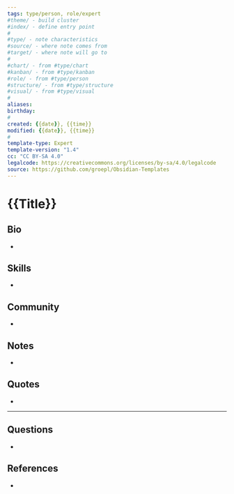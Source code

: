 ```yaml
---
tags: type/person, role/expert
#theme/ - build cluster 
#index/ - define entry point
#
#type/ - note characteristics
#source/ - where note comes from
#target/ - where note will go to
#
#chart/ - from #type/chart 
#kanban/ - from #type/kanban
#role/ - from #type/person
#structure/ - from #type/structure
#visual/ - from #type/visual
#
aliases: 
birthday:
#
created: {{date}}, {{time}}
modified: {{date}}, {{time}}
#
template-type: Expert
template-version: "1.4"
cc: "CC BY-SA 4.0"
legalcode: https://creativecommons.org/licenses/by-sa/4.0/legalcode
source: https://github.com/groepl/Obsidian-Templates
---
```


# {{Title}}

## Bio
<!-- Short biography of the EXPERT -->
- 

## Skills
- 

## Community
<!-- Only most important I‘ve read -->
- 


## Notes
<!-- The main content of my thoughts really -->
- 


## Quotes
<!-- Notable quotes with reference to their page or location -->
- 

---
## Questions
<!-- What remains for you to consider? -->
- 

## References
<!-- Links to pages not referenced in the content -->
- 



